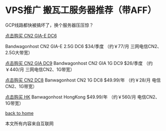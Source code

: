 # VPS推广  搬瓦工服务器推荐（带AFF）
GCP线路都快被搞坏了，换个服务器压压惊？

[点击购买 CN2 GIA-E DC6](https://bwh88.net/aff.php?aff=45608&pid=87&Referer=https://www.v2guidebooks.ml/vps)

 Bandwagonhost CN2 GIA-E 2.5G DC6 $34/季度 
 （约￥77/月 三网电信CN2、2.5G大带宽）


[点击购买 CN2 GIA DC9](https://bwh88.net/aff.php?aff=45608&pid=75)
 Bandwagonhost CN2 GIA 1G DC9 $26/季度
 （约￥440/月 三网电信CN2、1G带宽）

[点击购买 CN2 DC8](https://bwh88.net/aff.php?aff=45608&pid=57)
 Banwagonhost CN2 1G DC8 $49.99/年
 （约￥28/月 电信CN2、1G带宽）

[点击购买 HK](https://bwh88.net/aff.php?aff=45608&pid=64)
Banwagonhost HongKong $49.99/年
 （约￥560/月 电信CN2、1G带宽）

  
[back to home](README.md)

本文所有内容来自互联网
